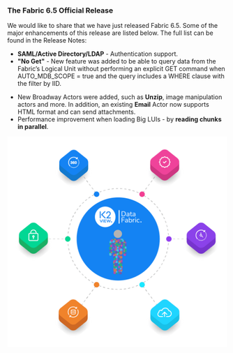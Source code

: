 ### The Fabric 6.5 Official Release

We would like to share that we have just released Fabric 6.5. Some of the major enhancements of this release are listed below. The full list can be found in the Release Notes:

- **SAML/Active Directory/LDAP** - Authentication support.
- **"No Get"** - New feature was added to be able to query data from the Fabric’s Logical Unit without performing an explicit GET command when AUTO_MDB_SCOPE = true and the query includes a WHERE clause with the filter by IID.

* New Broadway Actors were added, such as **Unzip**, image manipulation actors and more. In addition, an existing **Email** Actor now supports HTML format and can send attachments.
* Performance improvement when loading Big LUIs - by **reading chunks in parallel**. 

<img src="images/use_cases.png" alt="image" style="zoom: 67%;" />